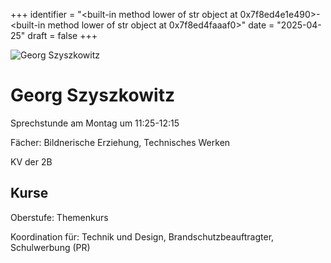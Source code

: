 
+++
identifier = "<built-in method lower of str object at 0x7f8ed4e1e490>-<built-in method lower of str object at 0x7f8ed4faaaf0>"
date = "2025-04-25"
draft = false
+++

<div class="row">
<div class="column">
<img src="/images/personal/Szyszkowitz.jpg" alt="Georg Szyszkowitz"> 
</div>
<div class="column">

# Georg Szyszkowitz

Sprechstunde am Montag um 11:25-12:15

Fächer: Bildnerische Erziehung,  Technisches Werken

KV der 2B



## Kurse



Oberstufe: Themenkurs

Koordination für: Technik und Design, Brandschutzbeauftragter, Schulwerbung (PR)

</div>
</div> 


